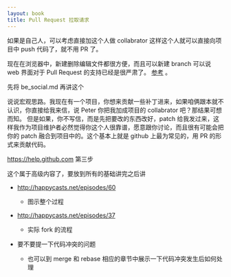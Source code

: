 ```yaml
---
layout: book
title: Pull Request 拉取请求
---
```


如果是自己人，可以考虑直接加这个人做 collabrator 这样这个人就可以直接向项目中 push 代码了，就不用 PR 了。

现在在浏览器中，新建删除编辑文件都很方便，而且可以新建 branch 可以说 web 界面对于 Pull Request 的支持已经是很严肃了。
[参考](https://github.com/blog/1557-github-flow-in-the-browser) 。

先将 be_social.md 再讲这个

说说宏观思路。我现在有一个项目，你想来贡献一些补丁进来，如果咱俩跟本就不认识，你直接给我来信，说 Peter 你把我加成项目的 collabrator 吧？那结果可想而知。
但是如果，你不写信，而是先把要改的东西改好，patch 给我发过来，这样我作为项目维护者必然觉得你这个人很靠谱，愿意跟你讨论，而且很有可能会把你的 patch 融合到项目中的。这个基本上就是 github 上最为常见的，用 PR 的形式来贡献代码。

https://help.github.com 第三步

这个属于高级内容了，要放到所有的基础讲完之后讲

- http://happycasts.net/episodes/60
  - 图示整个过程

- http://happycasts.net/episodes/37
  - 实际 fork 的流程

- 要不要提一下代码冲突的问题
  - 也可以到 merge 和 rebase 相应的章节中展示一下代码冲突发生后如何处理

